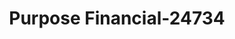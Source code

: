 ---
f_zip-code: 77532
f_state-code: TX
title: Purpose Financial-24734
f_phone: 281-462-1632
f_city-only: Crosby
f_address: 14430 Fm 2100 Rd Ste H Crosby
f_location-unique-id: '24734'
slug: purpose-financial-24734
updated-on: '2024-05-30T13:46:58.046Z'
created-on: '2024-05-30T13:36:59.803Z'
published-on: '2024-05-30T13:54:32.469Z'
f_city-state: cms/city/crosby-tx.md
f_company: cms/company/purpose-financial.md
f_state: cms/state/texas.md
layout: '[payday-loan].html'
tags: payday-loan
---